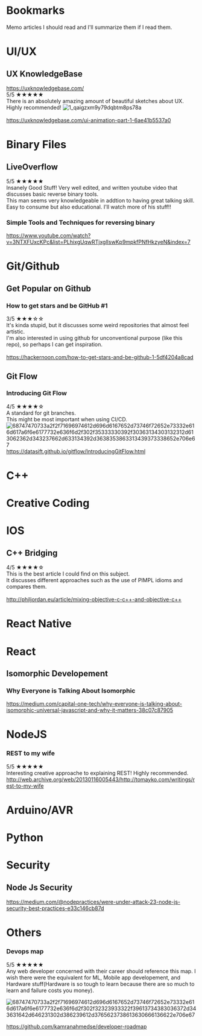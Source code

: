 # Bookmarks
Memo articles I should read and I'll summarize them if I read them.

# UI/UX
## UX KnowledgeBase
https://uxknowledgebase.com/ <br>
5/5 ★★★★★<br>
There is an absolutely amazing amount of beautiful sketches about UX.<br>
Highly recommended!
![1_qaigzxm9y79dqbtm8ps78a](https://user-images.githubusercontent.com/14835424/48674509-6e1ccf80-eb90-11e8-8d89-cfd5c114e187.jpeg)
<br><br>
https://uxknowledgebase.com/ui-animation-part-1-6ae41b5537a0


# Binary Files
## LiveOverflow
5/5 ★★★★★<br>
Insanely Good Stuff!
Very well edited, and written youtube video that discusses basic reverse binary tools.<br>
This man seems very knowledgeable in addtion to having great talking skill.<br>
Easy to consume but also educational. I'll watch more of his stuff!!
### Simple Tools and Techniques for reversing binary
https://www.youtube.com/watch?v=3NTXFUxcKPc&list=PLhixgUqwRTjxglIswKp9mpkfPNfHkzyeN&index=7

# Git/Github
## Get Popular on Github
### How to get stars and be GitHub #1
3/5 ★★★☆☆<br>
It's kinda stupid, but it discusses some weird repositories that almost feel artistic.<br>
I'm also interested in using github for unconventional purpose (like this repo), so perhaps I can get inspiration.
<br><br>
https://hackernoon.com/how-to-get-stars-and-be-github-1-5df4204a8cad

## Git Flow
### Introducing Git Flow
4/5 ★★★★☆<br>
A standard for git branches.<br>
This might be most important when using CI/CD.
![68747470733a2f2f71696974612d696d6167652d73746f72652e73332e616d617a6f6e6177732e636f6d2f302f35333330392f30363134303132312d613062362d343237662d633134392d3638353863313439373338652e706e67](https://user-images.githubusercontent.com/14835424/48681092-9e418e00-ebe3-11e8-9b19-1bc4e33f3035.png)
https://datasift.github.io/gitflow/IntroducingGitFlow.html

# C++

# Creative Coding

# IOS
## C++ Bridging
4/5 ★★★★☆<br>
This is the best article I could find on this subject.<br>
It discusses different approaches such as the use of PIMPL idioms and compares them.
<br><br>
http://philjordan.eu/article/mixing-objective-c-c++-and-objective-c++

# React Native

# React
## Isomorphic Developement
### Why Everyone is Talking About Isomorphic 
https://medium.com/capital-one-tech/why-everyone-is-talking-about-isomorphic-universal-javascript-and-why-it-matters-38c07c87905

# NodeJS

### REST to my wife
5/5 ★★★★★<br>
Interesting creative approache to explaining REST!
Highly recommended.
http://web.archive.org/web/20130116005443/http://tomayko.com/writings/rest-to-my-wife

# Arduino/AVR

# Python

# Security

## Node Js Security
https://medium.com/@nodepractices/were-under-attack-23-node-js-security-best-practices-e33c146cb87d

# Others
### Devops map
5/5 ★★★★★<br>
Any web developer concerned with their career should reference this map.
I wish there were the equivalent for ML, Mobile app developement, and Hardware stuff(Hardware is so tough to learn because there are so much to learn and failure costs you money).

![68747470733a2f2f71696974612d696d6167652d73746f72652e73332e616d617a6f6e6177732e636f6d2f302f32323933322f39613734383036372d343631642d646231302d386239612d3765623738613630666136622e706e67](https://user-images.githubusercontent.com/14835424/48680890-6554e980-ebe2-11e8-82e8-de2042559519.png)

https://github.com/kamranahmedse/developer-roadmap
